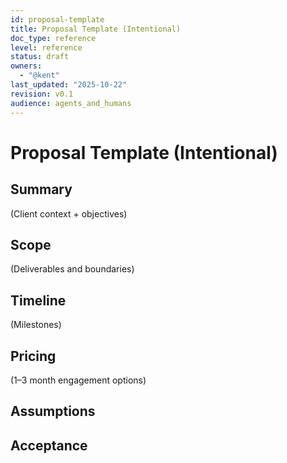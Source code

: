 ```yaml
---
id: proposal-template
title: Proposal Template (Intentional)
doc_type: reference
level: reference
status: draft
owners:
  - "@kent"
last_updated: "2025-10-22"
revision: v0.1
audience: agents_and_humans
---
```

# Proposal Template (Intentional)

## Summary

(Client context + objectives)

## Scope

(Deliverables and boundaries)

## Timeline

(Milestones)

## Pricing

(1–3 month engagement options)

## Assumptions

## Acceptance